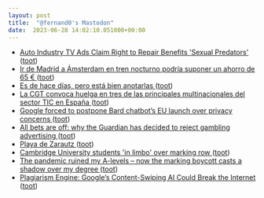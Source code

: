 ```yaml
---
layout: post
title:  "@fernand0's Mastodon"
date:  2023-06-28 14:02:10.051000+00:00
---
```

*  [Auto Industry TV Ads Claim Right to Repair Benefits 'Sexual Predators' ](https://www.vice.com/en/article/qj4ayw/auto-industry-tv-ads-claim-right-to-repair-benefits-sexual-predator) ([toot](https://mastodon.social/@fernand0/110622207511826651))
*  [Ir de Madrid a Ámsterdam en tren nocturno podría suponer un ahorro de 65 €  ](https://ecodes.org/sala-de-prensa/notas-de-prensa/ir-de-madrid-a-amsterdam-en-tren-nocturno-podria-suponer-un-ahorro-de-6) ([toot](https://mastodon.social/@fernand0/110622039230282897))
*  [Es de hace días, pero está bien anotarlas ](https://mastodon.social/@fernand0/110621988875323249) ([toot](https://mastodon.social/@fernand0/110621988875323249))
*  [La CGT convoca huelga en tres de las principales multinacionales del sector TIC en España ](http://www.cgtinformatica.org/es/contenido/la-cgt-convoca-huelga-en-tres-de-las-principales-multinacionales-del-sector-tic-en-espan) ([toot](https://mastodon.social/@fernand0/110621796520907169))
*  [Google forced to postpone Bard chatbot’s EU launch over privacy concerns ](https://www.politico.eu/article/google-postpone-bard-chatbot-eu-launch-privacy-concern) ([toot](https://mastodon.social/@fernand0/110621627228102983))
*  [All bets are off: why the Guardian has decided to reject gambling advertising ](https://www.theguardian.com/help/insideguardian/2023/jun/15/why-the-guardian-has-decided-to-reject-gambling-advertisin) ([toot](https://mastodon.social/@fernand0/110621375079260175))
*  [Playa de Zarautz ](https://www.flickr.com/photos/fernand0/53007948878) ([toot](https://mastodon.social/@fernand0/110621269145809808))
*  [Cambridge University students 'in limbo' over marking row ](https://www.bbc.com/news/uk-england-cambridgeshire-6589671) ([toot](https://mastodon.social/@fernand0/110621150771044418))
*  [The pandemic ruined my A-levels – now the marking boycott casts a shadow over my degree ](https://www.theguardian.com/commentisfree/2023/jun/12/pandemic-a-levels-marking-boycott-university-degre) ([toot](https://mastodon.social/@fernand0/110620839603495721))
*  [Plagiarism Engine: Google’s Content-Swiping AI Could Break the Internet ](https://www.tomshardware.com/news/google-sge-break-interne) ([toot](https://mastodon.social/@fernand0/110620701991286504))
